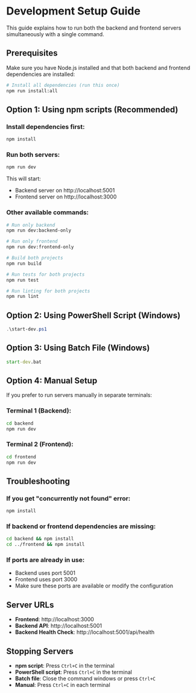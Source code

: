 # Development Setup Guide

This guide explains how to run both the backend and frontend servers simultaneously with a single command.

## Prerequisites

Make sure you have Node.js installed and that both backend and frontend dependencies are installed:

```bash
# Install all dependencies (run this once)
npm run install:all
```

## Option 1: Using npm scripts (Recommended)

### Install dependencies first:
```bash
npm install
```

### Run both servers:
```bash
npm run dev
```

This will start:
- Backend server on http://localhost:5001
- Frontend server on http://localhost:3000

### Other available commands:
```bash
# Run only backend
npm run dev:backend-only

# Run only frontend  
npm run dev:frontend-only

# Build both projects
npm run build

# Run tests for both projects
npm run test

# Run linting for both projects
npm run lint
```

## Option 2: Using PowerShell Script (Windows)

```powershell
.\start-dev.ps1
```

## Option 3: Using Batch File (Windows)

```cmd
start-dev.bat
```

## Option 4: Manual Setup

If you prefer to run servers manually in separate terminals:

### Terminal 1 (Backend):
```bash
cd backend
npm run dev
```

### Terminal 2 (Frontend):
```bash
cd frontend
npm run dev
```

## Troubleshooting

### If you get "concurrently not found" error:
```bash
npm install
```

### If backend or frontend dependencies are missing:
```bash
cd backend && npm install
cd ../frontend && npm install
```

### If ports are already in use:
- Backend uses port 5001
- Frontend uses port 3000
- Make sure these ports are available or modify the configuration

## Server URLs

- **Frontend**: http://localhost:3000
- **Backend API**: http://localhost:5001
- **Backend Health Check**: http://localhost:5001/api/health

## Stopping Servers

- **npm script**: Press `Ctrl+C` in the terminal
- **PowerShell script**: Press `Ctrl+C` in the terminal  
- **Batch file**: Close the command windows or press `Ctrl+C`
- **Manual**: Press `Ctrl+C` in each terminal

